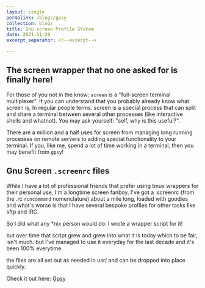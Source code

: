 ```yaml
---
layout: single
permalink: /blogs/gpsy
collection: blogs
title: Gnu screen Profile SYstem
date: 2021-11-29
excerpt_separator: <!--excerpt-->

---
```

## The screen wrapper that no one asked for is finally here!
<!--excerpt-->

For those of you not in the know: `screen` is a "full-screen terminal multiplexer". If you can understand that you probably already know what screen is, In regular people terms. screen is a special process that can split and share a terminal between several other processes (like interactive shells and whatnot). You may ask yourself: "self, why is this useful?".

There are a million and a half uses for screen from managing long running processes on remote servers to adding special functionality to your terminal. If you, like me, spend a lot of time working in a terminal, then you may benefit from `gpsy`!

## Gnu Screen `.screenrc` files

While I have a lot of professional friends that prefer using tmux wrappers for their personal use, I'm a longtime screen fanboy. I've got a .screenrc (from the .rc `runcommand` nomenclature) about a mile long, loaded with goodies and what's worse is that I have several bespoke profiles for other tasks like sftp and IRC.

So I did what any \*nix person would do: I wrote a wrapper script for it!

but over time that script grew and grew into what it is today which to be fair, isn't much. but I've managed to use it everyday for the last decade and it's been 100% everytime.

the files are all set out as needed in usr/ and can be dropped into place quickly.

Check it out here: [Gpsy](https://github.com/dfoulks1/gpsy)
